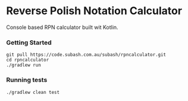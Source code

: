 # Reverse Polish Notation Calculator

Console based RPN calculator built wit Kotlin.

### Getting Started

```
git pull https://code.subash.com.au/subash/rpncalculator.git
cd rpncalculator
./gradlew run
```

### Running tests

```
./gradlew clean test
```

